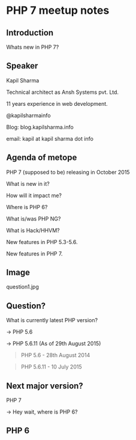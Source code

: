 # PHP 7 meetup notes

## Introduction
Whats new in PHP 7?

## Speaker
Kapil Sharma

Technical architect as Ansh Systems pvt. Ltd.

11 years experience in web development.

@kapilsharmainfo

Blog: blog.kapilsharma.info

email: kapil at kapil sharma dot info

## Agenda of metope
PHP 7 (supposed to be) releasing in October 2015

What is new in it?

How will it impact me?

Where is PHP 6?

What is/was PHP NG?

What is Hack/HHVM?

New features in PHP 5.3-5.6.

New features in PHP 7.

## Image

question1.jpg

## Question?

What is currently latest PHP version?

-> PHP 5.6

-> PHP 5.6.11 (As of 29th August 2015)

> PHP 5.6 - 28th August 2014

> PHP 5.6.11 - 10 July 2015

##  Next major version?
PHP 7

-> Hey wait, where is PHP 6?

## PHP 6
